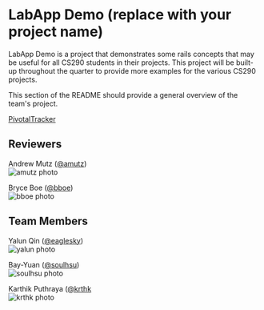 # LabApp Demo (replace with your project name)

LabApp Demo is a project that demonstrates some rails concepts that may be
useful for all CS290 students in their projects. This project will be built-up
throughout the quarter to provide more examples for the various CS290 projects.

This section of the README should provide a general overview of the team's
project.

[PivotalTracker](https://www.pivotaltracker.com/n/projects/1193878)

## Reviewers 

Andrew Mutz ([@amutz](https://github.com/amutz))  
![amutz photo](https://avatars3.githubusercontent.com/u/919763?v=2&s=120)


Bryce Boe ([@bboe](https://github.com/bboe/))  
![bboe photo](https://avatars3.githubusercontent.com/u/48100?s=120)

## Team Members

Yalun Qin ([@eaglesky](https://github.com/eaglesky))   
![yalun photo](https://avatars3.githubusercontent.com/u/3161743?s=120)


Bay-Yuan ([@soulhsu](https://github.com/soulhsu/))   
![soulhsu photo](https://avatars3.githubusercontent.com/u/9331080?v=2&s=120)

Karthik Puthraya ([@krthk]((https://github.com/krthk/))   
![krthk photo](https://www.cs.ucsb.edu/~mturk/cs40/images/karthik.jpg)

